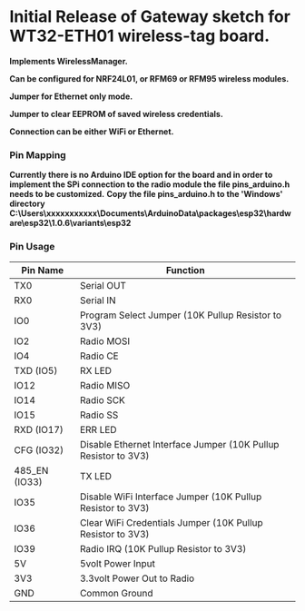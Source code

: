 # Initial Release of Gateway sketch for WT32-ETH01 wireless-tag board.

**Implements WirelessManager.**

**Can be configured for NRF24L01, or RFM69 or RFM95 wireless modules.**

**Jumper for Ethernet only mode.**

**Jumper to clear EEPROM of saved wireless credentials.**

**Connection can be either WiFi or Ethernet.**

### Pin Mapping
**Currently there is no Arduino IDE option for the board and in order to implement the SPi connection to the radio module the file pins_arduino.h needs to be customized.**
**Copy the file pins_arduino.h to the 'Windows' directory C:\Users\xxxxxxxxxxx\Documents\ArduinoData\packages\esp32\hardware\esp32\1.0.6\variants\esp32**

### Pin Usage

| Pin Name      | Function                                                     |
| ------------- | ------------------------------------------------------------ |
| TX0           | Serial OUT                                                   |
| RX0           | Serial IN                                                    |
| IO0           | Program Select Jumper (10K Pullup Resistor to 3V3)           |
| IO2           | Radio MOSI                                                   |
| IO4           | Radio CE                                                     |
| TXD (IO5)     | RX LED                                                       |
| IO12          | Radio MISO                                                   |
| IO14          | Radio SCK                                                    |
| IO15          | Radio SS                                                     |
| RXD (IO17)    | ERR LED                                                      |
| CFG (IO32)    | Disable Ethernet Interface Jumper (10K Pullup Resistor to 3V3) |
| 485_EN (IO33) | TX LED                                                       |
| IO35          | Disable WiFi Interface Jumper (10K Pullup Resistor to 3V3)   |
| IO36          | Clear WiFi Credentials Jumper (10K Pullup Resistor to 3V3)   |
| IO39          | Radio IRQ (10K Pullup Resistor to 3V3)                       |
| 5V            | 5volt Power Input                                            |
| 3V3           | 3.3volt Power Out to Radio                                   |
| GND           | Common Ground                                                |